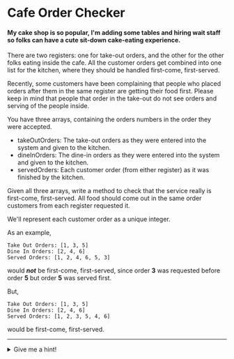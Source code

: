 # Cafe Order Checker

#### My cake shop is so popular, I'm adding some tables and hiring wait staff so folks can have a cute sit-down cake-eating experience.

There are two registers: one for take-out orders, and the other for the other folks eating inside the cafe. All the customer orders get combined into one list for the kitchen, where they should be handled first-come, first-served.

Recently, some customers have been complaining that people who placed orders after them in the same register are getting their food first. Please keep in mind that people that order in the take-out do not see orders and serving of the people inside.

You have three arrays, containing the orders numbers in the order they were accepted.

- takeOutOrders: The take-out orders as they were entered into the system and given to the kitchen.
- dineInOrders: The dine-in orders as they were entered into the system and given to the kitchen.
- servedOrders: Each customer order (from either register) as it was finished by the kitchen.

Given all three arrays, write a method to check that the service really is first-come, first-served. All food should come out in the same order customers from each register requested it.

We'll represent each customer order as a unique integer.

As an example,

```
Take Out Orders: [1, 3, 5]
Dine In Orders: [2, 4, 6]
Served Orders: [1, 2, 4, 6, 5, 3]
```

would ***not*** be first-come, first-served, since order **3** was requested before order **5** but order **5** was served first.

But,

```
Take Out Orders: [1, 3, 5]
Dine In Orders: [2, 4, 6]
Served Orders: [1, 2, 3, 5, 4, 6]
```

would be first-come, first-served.

***

<details>
<summary>Give me a hint!</summary>

How can we re-phrase this problem in terms of smaller subproblems?

***

<details>
<summary>Give me a hint!</summary>

Breaking the problem into smaller subproblems will clearly involve reducing the size of at least one of our lists of customer order numbers. So to start, let's try taking the first customer order out of `servedOrders`.

What should be true of this customer order number if my service is first-come, first-served?

***

<details>
<summary>Give me a hint!</summary>

If my cake cafe is first-come, first-served, then the first customer order finished (first item in `servedOrders`) has to either be the first take-out order entered into the system (`takeOutOrders[0]`) or the first dine-in order entered into the system (`dineInOrders[0]`).

Once we can check the first customer order, how can we verify the remaining ones?

***

<details>
<summary>Give me a hint!</summary>

Let's "throw out" the first customer order from `servedOrders` as well as the customer order it matched with from the beginning of `takeOutOrders` or `dineInOrders`. That customer order is now "accounted for."

Now we're left with a smaller version of the original problem, which we can solve using the same approach! So we keep doing this over and over until we exhaust `servedOrders`. If we get to the end and every customer order "checks out," we return true.

How do we implement this in code?

***

<details>
<summary>Give me a hint!</summary>

Now that we have a problem that's the same as the original problem except smaller, our first thought might be to use **recursion**. All we need is a *base case*.

What's our base case?

***

<details>
<summary>Give me a hint!</summary>

We stop when we run out of customer orders in our servedOrders. So that's our base case: when we've checked all customer orders in servedOrders, we return true because we know all of the customer orders have been "accounted for."

```cs
private static boolean CheckOrders(int[] takeOut, int[] dineIn, int[] served) 
{
    if (served.Length == 0)
    {
        return true;
    }

    if (takeOut.Length > 0 && takeOut[0] == served[0])
    {
        return CheckOrders(RemoveFirstFromArray(takeOut), dineIn, RemoveFirstFromArray(served));
    }

    if (dineIn.Length > 0 && dineIn[0] == served[0])
    {
        return CheckOrders(takeOut, RemoveFirstFromArray(dineIn), RemoveFirstFromArray(served));
    }

    return false;
}

private static int[] RemoveFirstFromArray(int[] array)
{
    int[] newArray = new int[array.Length - 1];
    Array.Copy(array, 1, newArray, 0, array.Length - 1);
    return newArray;
}
```

This solution will work, but can we do better?

***

<details>
<summary>Give me a hint!</summary>

Before we talk about optimization, note that our inputs are probably pretty small. This method will take hardly any time or space, even if it could be more efficient. In industry, especially at small startups that want to move quickly, optimizing this might be considered a "premature optimization." Great engineers have both the skill to see how to optimize their code and the wisdom to know when those optimizations aren't worth it. At this point in the interview you can say - "I think we can optimize this a bit further, although given the nature of the input this probably won't be very resource-intensive anyway... should we talk about optimizations?"

Suppose we do want to optimize further. What are the time and space costs to beat? This method will take $`O(n^2)`$ time and $`O(n^2)`$ additional space.

***

<details>
<summary>Give me a hint!</summary>

Take a look at the above snippet again:

It costs $`O(m)`$ time and space, where ***m*** is the size of the resulting array. That's going to determine our overall time and space cost here—the rest of the work we're doing is constant space and time.

In our recursing we'll build up ***n*** frames on the call stack.

Each of those frames will hold a different slice of our original `servedOrders` (and `takeOutOrders` and `dineInOrders`, though we only slice one of them in each recursive call).

So, what's the total time and space cost of all our slices?

If `servedOrders` has `n` items to start, taking our first slice takes `n − 1` time and space (plus half that, since we're also slicing one of our halves—but that's just a constant multiplier so we can ignore it). In our second recursive call, slicing takes `n − 2` time and space. Etc.

So our total time and space cost for slicing comes to:

$`( n − 1 ) + ( n − 2 ) + . . . + 2 + 1`$

This is a series that turns out to be $`O(n^2)`$.

***

<details>
<summary>Give me a hint!</summary>

We can do better than this $`O(n^2)`$ time and space cost. One way we could to that is to avoid slicing and instead keep track of indices in the array:

```cs
private static bool CheckOrders(int[] takeOut, int[] dineIn, int[] served, int servedIndex, int takeOutIndex, int dineInIndex)
{
    if (servedIndex == served.Length)
    {
        return true;
    }

    if (takeOutIndex < takeOut.Length && takeOut[takeOutIndex] == served[servedIndex])
    {
        takeOutIndex++;
    }
    else if (dineInIndex < dineIn.Length && dineIn[dineInIndex] == served[servedIndex])
    {
        dineInIndex++;
    }
    else
    {
        return false;
    }

    servedIndex++;

    return CheckOrders(takeOut, dineIn, served, servedIndex, takeOutIndex, dineInIndex);
}
```

So now we're down to $`O(n)`$ time, but we're still taking $`O(n)`$ space in the call stack because of our recursion. We can rewrite this as an iterative method to get that memory cost down to $`O(1)`$.

What's happening in each iteration of our recursive method? Sometimes we're taking a customer order out of `takeOutOrders` and sometimes we're taking a customer order out of `dineInOrders`, but we're always taking a customer order out of `servedOrders`.

So what if instead of taking customer orders out of `servedOrders` 1-by-1, we iterated over them?

That should work. But are we missing any edge cases?

What if there are extra orders in `takeOutOrders` or `dineInOrders` that don't appear in `servedOrders`? Would our kitchen be first-come, first-served then?

Maybe.

It's possible that our data doesn't include everything from the afternoon service. Maybe we stopped recording data before every order that went into the kitchen was served. It would be reasonable to say that our kitchen is still first-come, first-served, since we don't have any evidence otherwise.

On the other hand, if our input is supposed to cover the entire service, then any orders that went into the kitchen but weren't served should be investigated. We don't want to accept people's money but not serve them!

*When in doubt, ask!* This is a great question to talk through with your interviewer and shows that you're able to think through edge cases.

Both options are reasonable. In this writeup, we'll enforce that every order that goes into the kitchen (appearing in `takeOutOrders` or `dineInOrders`) should come out of the kitchen (appearing in `servedOrders`). How can we check that?

To check that we've served every order that was placed, we'll validate that when we finish iterating through `servedOrders`, we've exhausted `takeOutOrders` and `dineInOrders`.

***

<details>
<summary>Solution</summary>

We walk through servedOrders, seeing if each customer order so far matches a customer order from one of the two registers. To check this, we:

1. Keep pointers to the current index in `takeOut`, `dineIn`, and `served`.
2. Walk through `served` from beginning to end.
3. If the current order in `served` is the same as the current customer order in `takeOut`, increment `takeOutIndex` and keep going. This can be thought of as "checking off" the current customer order in takeOut and served, reducing the problem to the remaining customer orders in the arrays.
4. Same as above with dineIn.
5. If the current order isn't the same as the customer order at the front of `takeOut` or `dineIn`, we know something's gone wrong and we're not serving food first-come, first-served.
6. If we make it all the way to the end of `served`, we'll check that we've reached the end of `takeOut` and `dineIn`. If every customer order checks out, that means we're serving food first-come, first-served.

```cs
private static bool CheckOrders(int[] takeOut, int[] dineIn, int[] served)
{
    int take = 0;
    int dine = 0;

    foreach (int order in served)
    {
        if (take < takeOut.Length && order == takeOut[take])
        {
            take++;
        }
        else if (dine < dineIn.Length && order == dineIn[dine])
        {
            dine++;
        }
        else
        {
            return false;
        }
    }

    return take == takeOut.Length && dine == dineIn.Length;
}
```

***

## Complexity

$`O(n)`$ time and $`O(1)`$ additional space.

***

## What We Learned

If you read the whole breakdown section, you might have noticed that our recursive function cost us extra space. If you missed that part, go back and take a look.

Be careful of the hidden space costs from a recursive function's call stack! If you have a solution that's recursive, see if you can save space by using an iterative algorithm instead.

***

## Bonus

1. This assumes each customer order in servedOrders is unique. How can we adapt this to handle arrays of customer orders with potential repeats?
1. Our implementation returns true when all the items in dineInOrders and takeOutOrders are first-come first-served in servedOrders and false otherwise. That said, it'd be reasonable to throw an exception if some orders that went into the kitchen were never served, or orders were served but not paid for at either register. How could we check for those cases?
1. Our solution iterates through the customer orders from front to back. Would our algorithm work if we iterated from the back towards the front? Which approach is cleaner?

</details>
</details>
</details>
</details>
</details>
</details>
</details>
</details>
</details>
</details>